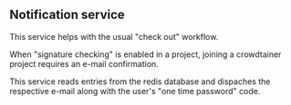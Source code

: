 
## Notification service

This service helps with the usual "check out" workflow.

When "signature checking" is enabled in a project, joining a crowdtainer project requires an e-mail confirmation.

This service reads entries from the redis database and dispaches the respective e-mail along with the user's "one time password" code.


